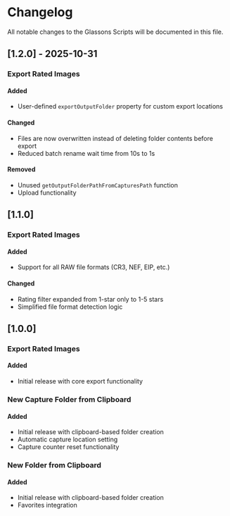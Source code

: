 # Changelog

All notable changes to the Glassons Scripts will be documented in this file.

## [1.2.0] - 2025-10-31

### Export Rated Images

#### Added
- User-defined `exportOutputFolder` property for custom export locations

#### Changed
- Files are now overwritten instead of deleting folder contents before export
- Reduced batch rename wait time from 10s to 1s

#### Removed
- Unused `getOutputFolderPathFromCapturesPath` function
- Upload functionality

## [1.1.0]

### Export Rated Images

#### Added
- Support for all RAW file formats (CR3, NEF, EIP, etc.)

#### Changed
- Rating filter expanded from 1-star only to 1-5 stars
- Simplified file format detection logic

## [1.0.0]

### Export Rated Images

#### Added
- Initial release with core export functionality

### New Capture Folder from Clipboard

#### Added
- Initial release with clipboard-based folder creation
- Automatic capture location setting
- Capture counter reset functionality

### New Folder from Clipboard

#### Added
- Initial release with clipboard-based folder creation
- Favorites integration

